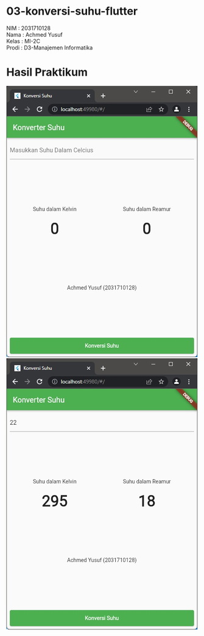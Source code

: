 # 03-konversi-suhu-flutter

NIM   : 2031710128 <br /> 
Nama  : Achmed Yusuf <br /> 
Kelas : MI-2C <br /> 
Prodi : D3-Manajemen Informatika

# Hasil Praktikum

![ss](img/ss1.jpeg)
![ss](img/ss2.jpeg)
